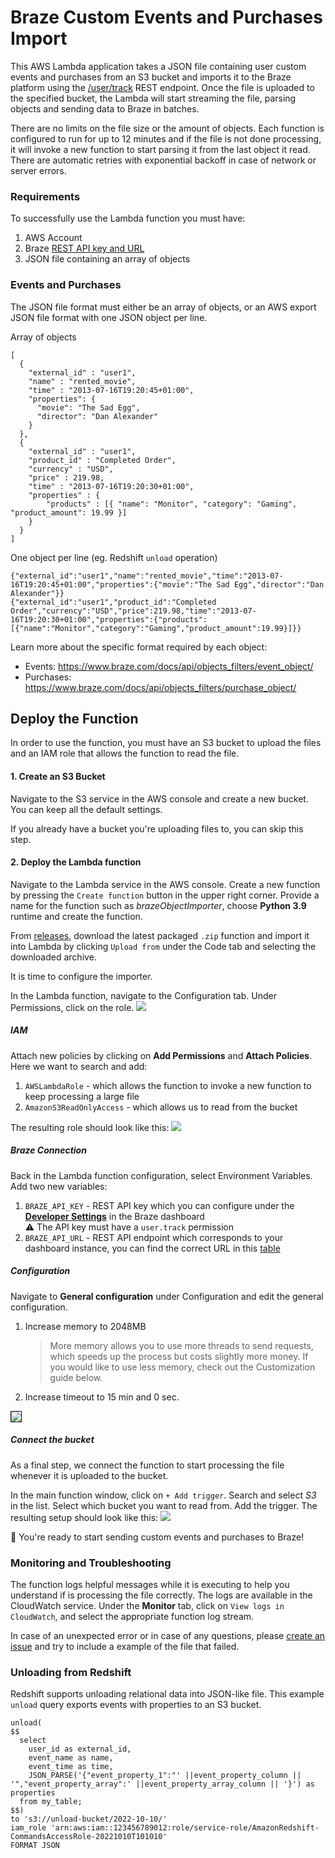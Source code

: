 # Braze Custom Events and Purchases Import

This AWS Lambda application takes a JSON file containing user custom events and purchases from an S3 bucket and imports it to the Braze platform using the [/user/track](https://www.braze.com/docs/api/endpoints/user_data/post_user_track/) REST endpoint. Once the file is uploaded to the specified bucket, the Lambda will start streaming the file, parsing objects and sending data to Braze in batches.

There are no limits on the file size or the amount of objects. Each function is configured to run for up to 12 minutes and if the file is not done processing, it will invoke a new function to start parsing it from the last object it read. There are automatic retries with exponential backoff in case of network or server errors.

### Requirements

To successfully use the Lambda function you must have:

1. AWS Account
2. Braze [REST API key and URL](https://www.braze.com/docs/api/basics/)
3. JSON file containing an array of objects

### Events and Purchases

The JSON file format must either be an array of objects, or an AWS export JSON file format with one JSON object per line.

Array of objects

    [
      {
        "external_id" : "user1",
        "name" : "rented_movie",
        "time" : "2013-07-16T19:20:45+01:00",
        "properties": {
          "movie": "The Sad Egg",
          "director": "Dan Alexander"
        }
      },
      {
        "external_id" : "user1",
        "product_id" : "Completed Order",
        "currency" : "USD",
        "price" : 219.98,
        "time" : "2013-07-16T19:20:30+01:00",
        "properties" : {
            "products" : [{ "name": "Monitor", "category": "Gaming", "product_amount": 19.99 }]
        }
      }
    ]


One object per line (eg. Redshift `unload` operation)

    {"external_id":"user1","name":"rented_movie","time":"2013-07-16T19:20:45+01:00","properties":{"movie":"The Sad Egg","director":"Dan Alexander"}}
    {"external_id":"user1","product_id":"Completed Order","currency":"USD","price":219.98,"time":"2013-07-16T19:20:30+01:00","properties":{"products":[{"name":"Monitor","category":"Gaming","product_amount":19.99}]}}

Learn more about the specific format required by each object:

- Events: https://www.braze.com/docs/api/objects_filters/event_object/
- Purchases: https://www.braze.com/docs/api/objects_filters/purchase_object/

## Deploy the Function

In order to use the function, you must have an S3 bucket to upload the files and an IAM role that allows the function to read the file.

#### 1. Create an S3 Bucket

Navigate to the S3 service in the AWS console and create a new bucket. You can keep all the default settings.

If you already have a bucket you're uploading files to, you can skip this step.

#### 2. Deploy the Lambda function

Navigate to the Lambda service in the AWS console. Create a new function by pressing the `Create function` button in the upper right corner. Provide a name for the function such as _brazeObjectImporter_, choose **Python 3.9** runtime and create the function.

From [releases](https://github.com/braze-inc/growth-shares-lambda-events-purchases-import/releases), download the latest packaged `.zip` function and import it into Lambda by clicking `Upload from` under the Code tab and selecting the downloaded archive.

It is time to configure the importer.

In the Lambda function, navigate to the Configuration tab. Under Permissions, click on the role.
<kbd><img src="./images/role.png"></kbd>

##### IAM

Attach new policies by clicking on **Add Permissions** and **Attach Policies**. Here we want to search and add:

1. `AWSLambdaRole` - which allows the function to invoke a new function to keep processing a large file
2. `AmazonS3ReadOnlyAccess` - which allows us to read from the bucket

The resulting role should look like this:
<kbd><img src="./images/iam.png"></kbd>

##### Braze Connection

Back in the Lambda function configuration, select Environment Variables. Add two new variables:

1. `BRAZE_API_KEY` - REST API key which you can configure under the [**Developer Settings**](https://www.braze.com/docs/api/basics/#rest-api-key) in the Braze dashboard  
   :warning: The API key must have a `user.track` permission
2. `BRAZE_API_URL` - REST API endpoint which corresponds to your dashboard instance, you can find the correct URL in this [table](https://www.braze.com/docs/api/basics/#api-definitions)

##### Configuration

Navigate to **General configuration** under Configuration and edit the general configuration.

1. Increase memory to 2048MB
   > More memory allows you to use more threads to send requests, which speeds up the process but costs slightly more money. If you would like to use less memory, check out the Customization guide below.
2. Increase timeout to 15 min and 0 sec.

<kbd><img src="./images/configuration.png" style="border: 1px solid"></kbd>

##### Connect the bucket

As a final step, we connect the function to start processing the file whenever it is uploaded to the bucket.

In the main function window, click on `+ Add trigger`. Search and select _S3_ in the list. Select which bucket you want to read from. Add the trigger. The resulting setup should look like this:
<kbd><img src="./images/trigger.png"></kbd>

:tada: You're ready to start sending custom events and purchases to Braze!


### Monitoring and Troubleshooting

The function logs helpful messages while it is executing to help you understand if is processing the file correctly. The logs are available in the CloudWatch service. Under the **Monitor** tab, click on `View logs in CloudWatch`, and select the appropriate function log stream.

In case of an unexpected error or in case of any questions, please [create an issue](https://github.com/braze-inc/growth-shares-lambda-events-purchases-import/issues) and try to include a example of the file that failed.

### Unloading from Redshift

Redshift supports unloading relational data into JSON-like file. This example `unload` query exports events with properties to an S3 bucket.

    unload(
    $$
      select
        user_id as external_id,
        event_name as name,
        event_time as time,
        JSON_PARSE('{"event_property_1":"' ||event_property_column || '","event_property_array":' ||event_property_array_column || '}') as properties
      from my_table;
    $$)
    to 's3://unload-bucket/2022-10-10/'
    iam_role 'arn:aws:iam::123456789012:role/service-role/AmazonRedshift-CommandsAccessRole-20221010T101010'
    FORMAT JSON
